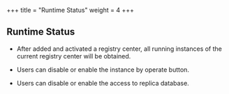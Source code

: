+++
title = "Runtime Status"
weight = 4
+++

## Runtime Status

+ After added and activated a registry center, all running instances of the current registry center will be obtained.

+ Users can disable or enable the instance by operate button.

+ Users can disable or enable the access to replica database.
